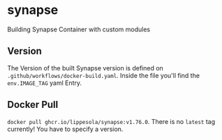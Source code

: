 # synapse
Building Synapse Container with custom modules

## Version

The Version of the built Synapse version is defined on `.github/workflows/docker-build.yaml`. Inside the file you'll find the `env.IMAGE_TAG` yaml Entry. 

## Docker Pull

`docker pull ghcr.io/lippesola/synapse:v1.76.0`. There is no `latest` tag currently! You have to specify a version.
